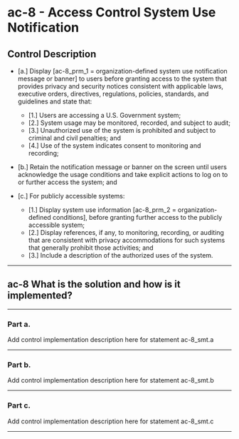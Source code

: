 # ac-8 - Access Control System Use Notification

## Control Description

- \[a.\] Display \[ac-8_prm_1 = organization-defined system use notification message or banner\] to users before granting access to the system that provides privacy and security notices consistent with applicable laws, executive orders, directives, regulations, policies, standards, and guidelines and state that:

  - \[1.\] Users are accessing a U.S. Government system;
  - \[2.\] System usage may be monitored, recorded, and subject to audit;
  - \[3.\] Unauthorized use of the system is prohibited and subject to criminal and civil penalties; and
  - \[4.\] Use of the system indicates consent to monitoring and recording;

- \[b.\] Retain the notification message or banner on the screen until users acknowledge the usage conditions and take explicit actions to log on to or further access the system; and

- \[c.\] For publicly accessible systems:

  - \[1.\] Display system use information \[ac-8_prm_2 = organization-defined conditions\], before granting further access to the publicly accessible system;
  - \[2.\] Display references, if any, to monitoring, recording, or auditing that are consistent with privacy accommodations for such systems that generally prohibit those activities; and
  - \[3.\] Include a description of the authorized uses of the system.

______________________________________________________________________

## ac-8 What is the solution and how is it implemented?

______________________________________________________________________

### Part a.

Add control implementation description here for statement ac-8_smt.a

______________________________________________________________________

### Part b.

Add control implementation description here for statement ac-8_smt.b

______________________________________________________________________

### Part c.

Add control implementation description here for statement ac-8_smt.c

______________________________________________________________________
